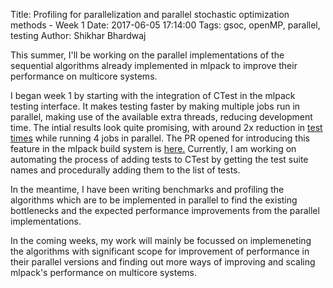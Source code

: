 Title: Profiling for parallelization and parallel stochastic optimization methods - Week 1
Date: 2017-06-05 17:14:00
Tags: gsoc, openMP, parallel, testing
Author: Shikhar Bhardwaj

This summer, I'll be working on the parallel implementations of
the sequential algorithms already implemented in mlpack to improve their
performance on multicore systems.

I began week 1 by starting with the integration of CTest in the mlpack testing
interface. It makes testing faster by making multiple jobs run in parallel,
making use of the available extra threads, reducing  development time. The
intial results look quite promising, with around 2x reduction in [test
times](https://gist.github.com/shikharbhardwaj/12445adf0d952f59be7f1ef4a5fcb872#file-ctest-times)
while running 4 jobs in parallel. The PR opened for introducing this feature in
the mlpack build system is [here.](https://github.com/mlpack/mlpack/pull/1015)
Currently, I am working on automating the process of adding tests to CTest by
getting the test suite names and procedurally adding them to the list of tests.

In the meantime, I have been writing benchmarks and profiling the algorithms
which are to be implemented in parallel to find the existing bottlenecks and the
expected performance improvements from the parallel implementations.

In the coming weeks, my work will mainly be focussed on implemeneting the
algorithms with significant scope for improvement of performance in their
parallel versions and finding out more ways of improving and scaling mlpack's
performance on multicore systems.
